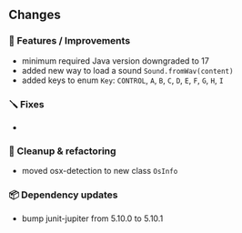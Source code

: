## Changes

### 🚀 Features / Improvements

- minimum required Java version downgraded to 17
- added new way to load a sound `Sound.fromWav(content)`
- added keys to enum `Key`: `CONTROL`, `A`, `B`, `C`, `D`, `E`, `F`, `G`, `H`, `I`

### 🪛 Fixes

-

### 🧽 Cleanup & refactoring

- moved osx-detection to new class `OsInfo`

### 📦 Dependency updates

- bump junit-jupiter from 5.10.0 to 5.10.1